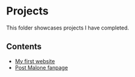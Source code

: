 # Projects
This folder showcases projects I have completed.
## Contents
* [My first website](my-first-website.html)
* [Post Malone fanpage](fanpage.html)
